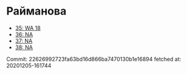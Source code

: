 # Райманова
- [35: WA 18](35.md)
- [36: NA](36.md)
- [37: NA](37.md)
- [38: NA](38.md)

Commit: 22626992723fa63bd16d866ba7470130b1e16894
 fetched at: 20201205-161744
